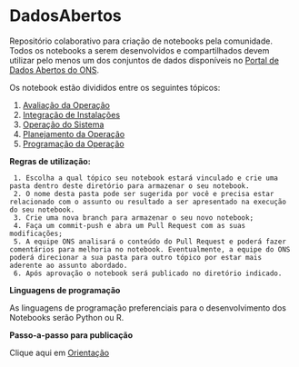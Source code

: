 
# DadosAbertos

Repositório colaborativo para criação de notebooks pela comunidade.
Todos os notebooks a serem desenvolvidos e compartilhados devem utilizar pelo menos um dos conjuntos de dados disponíveis no [Portal de Dados Abertos do ONS](dados.ons.org.br).

Os notebook estão divididos entre os seguintes tópicos:

 1. [Avaliação da Operação](https://github.com/ONSDados/DadosAbertos/tree/main/Avaliacao_da_operacao) 
 2. [Integração de Instalações](https://github.com/ONSDados/DadosAbertos/tree/main/Integracao_de_instalacoes) 
 3. [Operação do Sistema](https://github.com/ONSDados/DadosAbertos/tree/main/Operacao_do_sistema)    
 4. [Planejamento da Operação](https://github.com/ONSDados/DadosAbertos/tree/main/Planejamento_da_operacao) 
 5. [Programação da Operação](https://github.com/ONSDados/DadosAbertos/tree/main/Programacao_da_operacao)

**Regras de utilização:**	

	 1. Escolha a qual tópico seu notebook estará vinculado e crie uma pasta dentro deste diretório para armazenar o seu notebook.  
	 2. O nome desta pasta pode ser sugerida por você e precisa estar relacionado com o assunto ou resultado a ser apresentado na execução do seu notebook.   
	 3. Crie uma nova branch para armazenar o seu novo notebook;        
	 4. Faça um commit-push e abra um Pull Request com as suas modificações;        
	 5. A equipe ONS analisará o conteúdo do Pull Request e poderá fazer comentários para melhoria no notebook. Eventualmente, a equipe do ONS poderá direcionar a sua pasta para outro tópico por estar mais aderente ao assunto abordado.  
	 6. Após aprovação o notebook será publicado no diretório indicado.


**Linguagens de programação**

As linguagens de programação preferenciais para o desenvolvimento dos Notebooks serão Python ou R.


**Passo-a-passo para publicação**

 Clique aqui em [Orientação](https://ons-dl-prod-opendata.s3.amazonaws.com/dataset/github/Passo_a_Passo_Publicacao_no_GITHUB_ONS.pdf)

   
